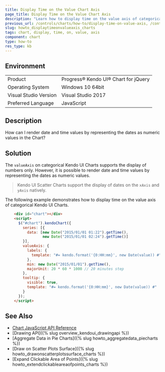 ```yaml
---
title: Display Time on the Value Chart Axis
page_title: Display Time on the Value Chart Axis
description: "Learn how to display time on the value axis of categorical Kendo UI Charts."
previous_url: /controls/charts/how-to/display-time-on-value-axis, /controls/charts/how-to/various/display-time-on-value-axis
slug: howto_displaytimeonvalueaxis_charts
tags: chart, display, time, on, value, axis
component: chart
type: how-to
res_type: kb
---
```


## Environment

<table>
 <tr>
  <td>Product</td>
  <td>Progress® Kendo UI® Chart for jQuery</td>
 </tr>
 <tr>
  <td>Operating System</td>
  <td>Windows 10 64bit</td>
 </tr>
 <tr>
  <td>Visual Studio Version</td>
  <td>Visual Studio 2017</td>
 </tr>
 <tr>
  <td>Preferred Language</td>
  <td>JavaScript</td>
 </tr>
</table>

## Description

How can I render date and time values by representing the dates as numeric values in the Chart?

## Solution

The `valueAxis` on categorical Kendo UI Charts supports the display of numbers only. However, it is possible to render date and time values by representing the dates as numeric values.

> Kendo UI Scatter Charts support the display of dates on the `xAxis` and `yAxis` natively.

The following example demonstrates how to display time on the value axis of categorical Kendo UI Charts.

```html
    <div id="chart"></div>
    <script>
      $("#chart").kendoChart({
        series: [{
          data: [new Date("2015/01/01 01:22").getTime(),
                 new Date("2015/01/01 02:24").getTime()]
        }],
        valueAxis: {
          labels: {
            template: "#= kendo.format('{0:HH:mm}', new Date(value)) #"
          },
          min: new Date("2015/01/01").getTime(),
          majorUnit: 20 * 60 * 1000 // 20 minutes step
        },
        tooltip: {
          visible: true,
          template: "#= kendo.format('{0:HH:mm}', new Date(value)) #"
        }
      });
    </script>
```

## See Also

* [Chart JavaScript API Reference](/api/javascript/dataviz/ui/chart)
* [Drawing API]({% slug overview_kendoui_drawingapi %})
* [Aggregate Data in Pie Charts]({% slug howto_aggregatedata_piecharts %})
* [Draw on Scatter Plots Surface]({% slug howto_drawonscatterplotssurface_charts %})
* [Expand Clickable Area of Points]({% slug howto_extendclickableareaofpoints_charts %})
